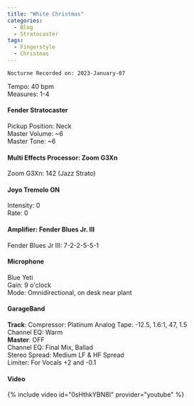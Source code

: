 ```yaml
---
title: "White Christmas"
categories:
  - Blog
  - Stratocaster
tags:
  - Fingerstyle
  - Christmas
---
```

`Nocturne Recorded on: 2023-January-07`

Tempo: 40 bpm   
Measures: 1-4

#### Fender Stratocaster  
Pickup Position: Neck     
Master Volume: ~6      
Master Tone: ~6

#### Multi Effects Processor: Zoom G3Xn
Zoom G3Xn: 142 (Jazz Strato)

#### Joyo Tremolo ON
Intensity: 0  
Rate: 0

#### Amplifier: Fender Blues Jr. III
Fender Blues Jr III: 7-2-2-5-5-1

#### Microphone  
Blue Yeti   
Gain: 9 o'clock   
Mode: Omnidirectional, on desk near plant

#### GarageBand 
**Track**: 
Compressor: Platinum Analog Tape: -12.5, 1.6:1, 47, 1.5  
Channel EQ: Warm  
**Master**: OFF  
Channel EQ: Final Mix, Ballad  
Stereo Spread: Medium LF & HF Spread  
Limiter: For Vocals +2 and -0.1  

#### Video
{% include video id="0sHthkYBN8I" provider="youtube" %}

